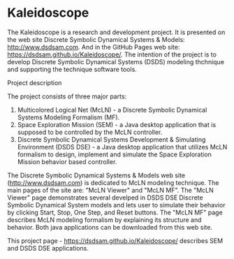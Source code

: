 # Kaleidoscope

The Kaleidoscope is a research and development project.
It is presented on the web site Discrete Symbolic Dynamical Systems & Models:  http://www.dsdsam.com.
And in the GitHub Pages web site:  https://dsdsam.github.io/Kaleidoscope/.
The intention of the project is to develop Discrete Symbolic Dynamical Systems (DSDS) modeling thchnique and supporting the technique software tools.

Project description

The project consists of three major parts: 
1) Multicolored Logical Net (McLN) - a Discrete Symbolic Dynamical Systems Modeling Formalism (MF).
2) Space Exploration Mission (SEM)  - a Java desktop application that is supposed to be controlled by
the McLN controller. 
3) Discrete Symbolic Dynamical Systems Development & Simulating Environment (DSDS DSE) -
a Java desktop application that utilizes McLN formalism to design, implement and simulate the Space Exploration Mission
behavior based controller.

The Discrete Symbolic Dynamical Systems & Models web site (http://www.dsdsam.com) is dedicated to McLN modeling technique.
The main pages of the site are: "McLN Viewer" and "McLN MF".
The "McLN Viewer" page demonstrates several develped in DSDS DSE Discrete Symbolic Dynamical System models
and lets user to simulate their behavior by clicking  Start, Stop, One Step, and Reset buttons.
The "McLN MF" page describes McLN modeling formalism by explaining its structure and behavior.
Both java applications can be downloaded from this web site.

This project page - https://dsdsam.github.io/Kaleidoscope/ describes SEM and DSDS DSE applications.
